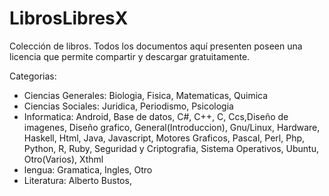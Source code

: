# LibrosLibresX

Colección de libros.
Todos los documentos aquí presenten poseen una licencia que permite compartir y descargar gratuitamente.

Categorias:
- Ciencias Generales: Biologia, Fisica, Matematicas, Quimica
- Ciencias Sociales: Juridica, Periodismo, Psicologia
- Informatica: Android, Base de datos, C#, C++, C, Ccs,Diseño de imagenes, Diseño grafico, General(Introduccion), Gnu/Linux, Hardware, Haskell, Html, Java, Javascript, Motores Graficos, Pascal, Perl, Php, Python, R, Ruby, Seguridad y Criptografia, Sistema Operativos, Ubuntu, Otro(Varios), Xthml
- lengua: Gramatica, Ingles, Otro
- Literatura: Alberto Bustos, 
